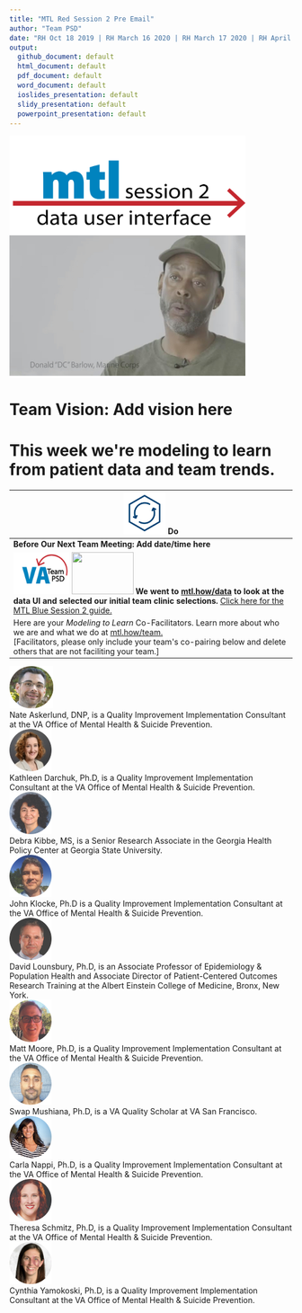 ```yaml
---
title: "MTL Red Session 2 Pre Email"
author: "Team PSD"
date: "RH Oct 18 2019 | RH March 16 2020 | RH March 17 2020 | RH April 6 2020"
output: 
  github_document: default
  html_document: default
  pdf_document: default
  word_document: default
  ioslides_presentation: default
  slidy_presentation: default
  powerpoint_presentation: default
---
```



<!-- MTL Logo, HTML img tag -->
[<img src = "https://github.com/lzim/teampsd/raw/master/resources/title_slides/mtl_s02_data_ui_title.png"
     height = "175" width = "420">](https://github.com/lzim/mtl/blob/master/blue/session02/s02_learner/mtl_session02_see.md) 
[<img src="https://github.com/lzim/teampsd/blob/master/resources/vapor_team_youtube/barlow_vapor.jpg" height="250" width="420">](https://mtl.how/vapor_wk03)   
# Team Vision: Add vision here
# This week we're modeling to learn from patient data and team trends.

[<img src = "https://raw.githubusercontent.com/lzim/teampsd/master/resources/icons/do.png" height = "75" width = "75">](https://github.com/lzim/mtl/blob/master/blue/session02/s02_learner/mtl_session02_see.md) **Do** |
| --- |
|**Before Our Next Team Meeting: Add date/time here**|
|[<img src = "https://raw.githubusercontent.com/lzim/teampsd/master/resources/logos/va_team_psd_logo_sq_sm.png" height = "75" width = "100">](mailto:mtl.help@va.gov) [<img src = "https://raw.githubusercontent.com/lzim/teampsd/master/resources/logos/mtl_how_data_sm.png" height = "75" width = "110">](http://mtl.how/data) **We went to [mtl.how/data](https://mtl.how/data)  to look at the data UI and selected our initial team clinic selections.** [Click here for the MTL Blue Session 2 guide.](https://github.com/lzim/mtl/blob/master/blue/session02/s02_learner/mtl_session02_see.md) |
Here are your _Modeling to Learn_ Co-Facilitators. Learn more about who we are and what we do at [mtl.how/team.](https://mtl.how/team) <br> [Facilitators, please only include your team's co-pairing below and delete others that are not faciliting your team.] | <br> [<img src="https://github.com/lzim/teampsd/blob/master/resources/small_circle_headshots/aaen_headshot_circle.jpg?raw=true" height= "75" width="75">](https://mtl.how/team) <br> Tanya Aaen, Ph.D, is a Quality Improvement Implementation Consultant at the VA Office of Mental Health & Suicide Prevention. <br> 
[<img src="https://github.com/lzim/teampsd/raw/master/resources/small_circle_headshots/askerlund_headshot_circle.jpg?raw=true" height="75" width="78">](https://mtl.how/team) <br> Nate Askerlund, DNP, is a Quality Improvement Implementation Consultant at the VA Office of Mental Health & Suicide Prevention. <br> [<img src="https://github.com/lzim/teampsd/blob/master/resources/small_circle_headshots/darchuk_headshot_circle.jpg?raw=true" height= "75" width="75">](https://mtl.how/team) <br> Kathleen Darchuk, Ph.D, is a Quality Improvement Implementation Consultant at the VA Office of Mental Health & Suicide Prevention. <br> [<img src="https://github.com/lzim/teampsd/blob/master/resources/small_circle_headshots/kibbe_headshot_circle.jpg?raw=true" height= "75" width="75">](https://mtl.how/team) <br> Debra Kibbe, MS, is a Senior Research Associate in the Georgia Health Policy Center at Georgia State University. <br> [<img src="https://github.com/lzim/teampsd/blob/master/resources/small_circle_headshots/klocek_headshot_circle.jpg?raw=true" height= "75" width="75">](https://mtl.how/team) <br> John Klocke, Ph.D is a Quality Improvement Implementation Consultant at the VA Office of Mental Health & Suicide Prevention. <br> [<img src="https://github.com/lzim/teampsd/blob/master/resources/small_circle_headshots/lounsbury_headshot_circle.jpg?raw=true" height= "75" width="75">](https://mtl.how/team) <br> David Lounsbury, Ph.D, is an Associate Professor of Epidemiology & Population Health and Associate Director of Patient-Centered Outcomes Research Training at the Albert Einstein College of Medicine, Bronx, New York. <br> [<img src="https://github.com/lzim/teampsd/blob/master/resources/small_circle_headshots/moore_headshot_circle.jpg?raw=true" height= "75" width="75">](https://mtl.how/team) <br> Matt Moore, Ph.D, is a Quality Improvement Implementation Consultant at the VA Office of Mental Health & Suicide Prevention. <br> [<img src="https://github.com/lzim/teampsd/blob/master/resources/small_circle_headshots/mushiana_headshot_circle.jpg?raw=true" height= "75" width="75">](https://mtl.how/team) <br> Swap Mushiana, Ph.D, is a VA Quality Scholar at VA San Francisco. <br> [<img src="https://github.com/lzim/teampsd/blob/master/resources/small_circle_headshots/nappi_headshot_circle.jpg?raw=true" height= "75" width="75">](https://mtl.how/team) <br> Carla Nappi, Ph.D, is a Quality Improvement Implementation Consultant at the VA Office of Mental Health & Suicide Prevention. <br> [<img src="https://github.com/lzim/teampsd/blob/master/resources/small_circle_headshots/schmitz_headshot_circle.jpg?raw=true" height= "75" width="75">](https://mtl.how/team) <br> Theresa Schmitz, Ph.D, is a Quality Improvement Implementation Consultant at the VA Office of Mental Health & Suicide Prevention. <br> [<img src="https://github.com/lzim/teampsd/blob/master/resources/small_circle_headshots/yamokoski_headshot_circle.jpg?raw=true" height= "75" width="75">](https://mtl.how/team) <br> Cynthia Yamokoski, Ph.D, is a Quality Improvement Implementation Consultant at the VA Office of Mental Health & Suicide Prevention. 

